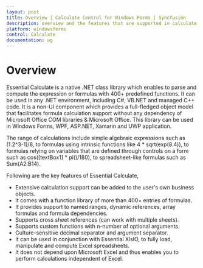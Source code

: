 ```yaml
---
layout: post
title: Overview | Calculate Control for Windows Forms | Syncfusion
description: overview and the features that are supported in calculate
platform: windowsforms
control: Calculate
documentation: ug
---
```


# Overview

Essential Calculate is a native .NET class library which enables to parse and compute the expression or formulas with 400+ predefined functions. It can be used in any .NET environment, including C#, VB.NET and managed C++ code.
It is a non-UI component which provides a full-fledged object model that facilitates formula calculation support without any dependency of Microsoft Office COM libraries & Microsoft Office. This library can be used in Windows Forms, WPF, ASP.NET, Xamarin and UWP application.

The range of calculations include simple algebraic expressions such as (1.2^3-1)/8, to formulas using intrinsic functions like 4 * sqrt(exp(8.4)), to formulas relying on variables that are defined through controls on a form such as cos([textBox1] * pi()/180), to spreadsheet-like formulas 
such as Sum(A2:B14). 

Following are the key features of Essential Calculate,

* Extensive calculation support can be added to the user's own business objects.
* It comes with a function library of more than 400+ entries of formulas.
* It provides support to named ranges, dynamic references, array formulas and formula dependencies.
* Supports cross sheet references (can work with multiple sheets).
* Supports custom functions with n-number of optional arguments.
* Culture-sensitive decimal separator and argument separator.
* It can be used in conjunction with Essential XlsIO, to fully load, manipulate and compute Excel spreadsheets.
* It does not depend upon Microsoft Excel and thus enables you to perform calculations independent of Excel.